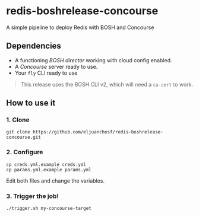 # redis-boshrelease-concourse
A simple pipeline to deploy Redis with BOSH and Concourse

## Dependencies

* A functioning *BOSH director* working with cloud config enabled.
* A *Concourse* server ready to use.
* Your `fly` CLI ready to use

> This release uses the BOSH CLI v2, which will need a `ca-cert` to work.

## How to use it

### 1. Clone

```
git clone https://github.com/eljuanchosf/redis-boshrelease-concourse.git
```

### 2. Configure

```
cp creds.yml.example creds.yml
cp params.yml.example params.yml
```

Edit both files and change the variables.

### 3. Trigger the job!

```
./trigger.sh my-concourse-target
```
